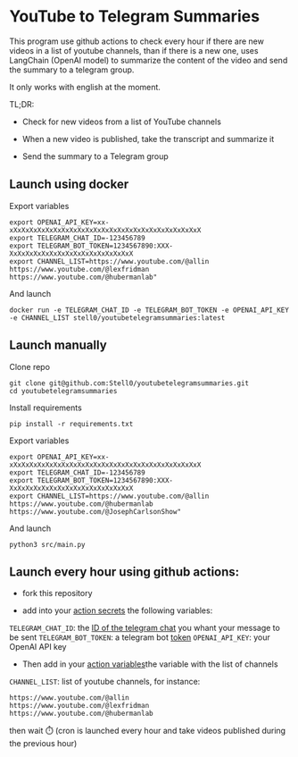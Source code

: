 # YouTube to Telegram Summaries

This program use github actions to check every hour if there are new videos in a list of youtube channels, than if there is a new one, uses LangChain (OpenAI model) to summarize the content of the video and send the summary to a telegram group.

It only works with english at the moment.


TL;DR:
- Check for new videos from a list of YouTube channels 

- When a new video is published, take the transcript and summarize it

- Send the summary to a Telegram group


## Launch using docker

Export variables
```
export OPENAI_API_KEY=xx-xXxXxXxXxXxXxXxXxXxXxXxXxXxXxXxXxXxXxXxXxXxXxXxX
export TELEGRAM_CHAT_ID=-123456789
export TELEGRAM_BOT_TOKEN=1234567890:XXX-XxXxXxXxXxXxXxXxXxXxXxXxXxXxXxX
export CHANNEL_LIST=https://www.youtube.com/@allin https://www.youtube.com/@lexfridman https://www.youtube.com/@hubermanlab"
```

And launch
```
docker run -e TELEGRAM_CHAT_ID -e TELEGRAM_BOT_TOKEN -e OPENAI_API_KEY -e CHANNEL_LIST stell0/youtubetelegramsummaries:latest
```


## Launch manually

Clone repo
```
git clone git@github.com:Stell0/youtubetelegramsummaries.git
cd youtubetelegramsummaries
```

Install requirements
```
pip install -r requirements.txt
```

Export variables
```
export OPENAI_API_KEY=xx-xXxXxXxXxXxXxXxXxXxXxXxXxXxXxXxXxXxXxXxXxXxXxXxX
export TELEGRAM_CHAT_ID=-123456789
export TELEGRAM_BOT_TOKEN=1234567890:XXX-XxXxXxXxXxXxXxXxXxXxXxXxXxXxXxX
export CHANNEL_LIST=https://www.youtube.com/@allin https://www.youtube.com/@hubermanlab https://www.youtube.com/@JosephCarlsonShow"
```

And launch
```
python3 src/main.py
```


## Launch every hour using github actions:

- fork this repository

- add into your [action secrets](https://github.com/YOUR_USERNAME/youtubetelegramsummaries/settings/secrets/actions)
 the following variables:

`TELEGRAM_CHAT_ID`: the [ID of the telegram chat](https://stackoverflow.com/questions/32423837/telegram-bot-how-to-get-a-group-chat-id) you whant your message to be sent
`TELEGRAM_BOT_TOKEN`: a telegram bot [token](https://core.telegram.org/bots/features#botfather)
`OPENAI_API_KEY`: your OpenAI API key

- Then add in your [action variables](https://github.com/YOUR_USERNAME/youtubetelegramsummaries/settings/variables/actions)the variable with the list of channels

`CHANNEL_LIST`: list of youtube channels, for instance:
```
https://www.youtube.com/@allin
https://www.youtube.com/@lexfridman
https://www.youtube.com/@hubermanlab
```

then wait ⏱️ (cron is launched every hour and take videos published during the previous hour)
